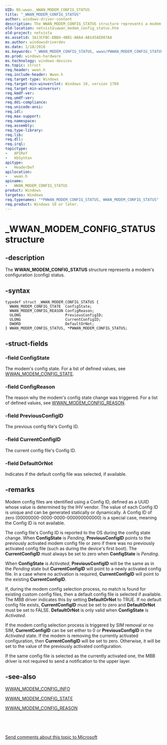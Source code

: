 ```yaml
---
UID: NS:wwan._WWAN_MODEM_CONFIG_STATUS
title: "_WWAN_MODEM_CONFIG_STATUS"
author: windows-driver-content
description: The WWAN_MODEM_CONFIG_STATUS structure represents a modem's configuration (config) status.
old-location: netvista\wwan_modem_config_status.htm
old-project: netvista
ms.assetid: 3A13CFBC-DBB4-4BB1-ABA4-AB145AED07AA
ms.author: windowsdriverdev
ms.date: 1/18/2018
ms.keywords: "_WWAN_MODEM_CONFIG_STATUS, wwan/PWWAN_MODEM_CONFIG_STATUS, PWWAN_MODEM_CONFIG_STATUS, WWAN_MODEM_CONFIG_STATUS structure [Network Drivers Starting with Windows Vista], WWAN_MODEM_CONFIG_STATUS, wwan/WWAN_MODEM_CONFIG_STATUS, PWWAN_MODEM_CONFIG_STATUS structure pointer [Network Drivers Starting with Windows Vista], *PWWAN_MODEM_CONFIG_STATUS, netvista.wwan_modem_config_status"
ms.prod: windows-hardware
ms.technology: windows-devices
ms.topic: struct
req.header: wwan.h
req.include-header: Wwan.h
req.target-type: Windows
req.target-min-winverclnt: Windows 10, version 1709
req.target-min-winversvr: 
req.kmdf-ver: 
req.umdf-ver: 
req.ddi-compliance: 
req.unicode-ansi: 
req.idl: 
req.max-support: 
req.namespace: 
req.assembly: 
req.type-library: 
req.lib: 
req.dll: 
req.irql: 
topictype:
-	APIRef
-	kbSyntax
apitype:
-	HeaderDef
apilocation:
-	wwan.h
apiname:
-	WWAN_MODEM_CONFIG_STATUS
product: Windows
targetos: Windows
req.typenames: "*PWWAN_MODEM_CONFIG_STATUS, WWAN_MODEM_CONFIG_STATUS"
req.product: Windows 10 or later.
---
```


# _WWAN_MODEM_CONFIG_STATUS structure


## -description


The <b>WWAN_MODEM_CONFIG_STATUS</b> structure represents a modem's configuration (config) status.


## -syntax


````
typedef struct _WWAN_MODEM_CONFIG_STATUS {
  WWAN_MODEM_CONFIG_STATE  ConfigState;
  WWAN_MODEM_CONFIG_REASON ConfigReason;
  ULONG                    PreviousConfigID;
  ULONG                    CurrentConfigID;
  DWORD                    DefaultOrNot;
} WWAN_MODEM_CONFIG_STATUS, *PWWAN_MODEM_CONFIG_STATUS;
````


## -struct-fields




### -field ConfigState

The modem's config state. For a list of defined values, see <a href="..\wwan\ne-wwan-_wwan_modem_config_state.md">WWAN_MODEM_CONFIG_STATE</a>.


### -field ConfigReason

The reason why the modem's config state change was triggered. For a list of defined values, see <a href="..\wwan\ne-wwan-_wwan_modem_config_reason.md">WWAN_MODEM_CONFIG_REASON</a>.


### -field PreviousConfigID

The previous config file's Config ID.


### -field CurrentConfigID

The current config file's Config ID.


### -field DefaultOrNot

Indicates if the default config file was selected, if available. 


## -remarks


Modem config files are identified using a Config ID, defined as a UUID whose value is determined by the IHV vendor. The value of each Config ID is unique and can be generated statically or dynamically. A Config ID of zero (00000000-0000-0000-000000000000) is a special case, meaning the Config ID is not available.

The config file's Config ID is reported to the OS during the config state change. When <b>ConfigState</b> is <i>Pending</i>, <b>PreviousConfigID</b> points to the previously activated modem config file or zero if there was no previously activated config file (such as during the device's first boot). The <b>CurrentConfigID</b> must always be set to zero when <b>ConfigState</b> is <i>Pending</i>.

When <b>ConfigState</b> is <i>Activated</i>, <b>PreviousConfigID</b> will be the same as in the <i>Pending</i> state but <b>CurrentConfigID</b> will point to a newly activated config file. In a case where no activation is required, <b>CurrentConfigID</b> will point to the existing <b>CurrentConfigID</b>.

If, during the modem config selection process, no match is found for existing custom config files, then a default config file is selected if available. The MBB driver indicates this by setting <b>DefaultOrNot</b> to TRUE. If no default config file exists, <b>CurrentConfigID</b> must be set to zero and <b>DefaultOrNot</b> must be set to FALSE. <b>DefaultOrNot</b> is only valid when <b>ConfigState</b> is <i>Activated</i>.

If the modem config selection process is triggered by SIM removal or no SIM, <b>CurrentConfigID</b> can be set either to 0 or <b>PreviousConfigID</b> in the <i>Activated</i> state. If the modem is removing the currently activated configuration, then <b>CurrentConfigID</b> will be set to zero. Otherwise, it will be set to the value of the previously activated configuration.

If the same config file is selected as the currently activated one, the MBB driver is not required to send a notification to the upper layer.



## -see-also

<a href="..\wwan\ns-wwan-_wwan_modem_config_info.md">WWAN_MODEM_CONFIG_INFO</a>

<a href="..\wwan\ne-wwan-_wwan_modem_config_state.md">WWAN_MODEM_CONFIG_STATE</a>

<a href="..\wwan\ne-wwan-_wwan_modem_config_reason.md">WWAN_MODEM_CONFIG_REASON</a>

 

 

<a href="mailto:wsddocfb@microsoft.com?subject=Documentation%20feedback [netvista\netvista]:%20WWAN_MODEM_CONFIG_STATUS structure%20 RELEASE:%20(1/18/2018)&amp;body=%0A%0APRIVACY STATEMENT%0A%0AWe use your feedback to improve the documentation. We don't use your email address for any other purpose, and we'll remove your email address from our system after the issue that you're reporting is fixed. While we're working to fix this issue, we might send you an email message to ask for more info. Later, we might also send you an email message to let you know that we've addressed your feedback.%0A%0AFor more info about Microsoft's privacy policy, see http://privacy.microsoft.com/en-us/default.aspx." title="Send comments about this topic to Microsoft">Send comments about this topic to Microsoft</a>

